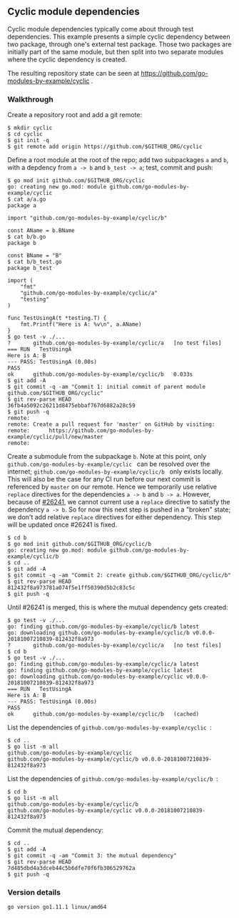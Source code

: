 <!-- __JSON: egrunner script.sh # LONG ONLINE

## Cyclic module dependencies

Cyclic module dependencies typically come about through test dependencies. This example presents a simple cyclic
dependency between two package, through one's external test package. Those two packages are initially part of the
same module, but then split into two separate modules where the cyclic dependency is created.

The resulting repository state can be seen at {{PrintBlockOut "repo"}}.

### Walkthrough

Create a repository root and add a git remote:

```
{{PrintBlock "setup" -}}
```

Define a root module at the root of the repo; add two subpackages `a` and `b`, with a depdency from `a -> b` and `b_test
-> a`; test, commit and push:

```
{{PrintBlock "define repo root module" -}}
```

Create a submodule from the subpackage `b`. Note at this point, only `{{PrintBlockOut "module"}}` can be resolved over
the internet; `{{PrintBlockOut "moduleb"}}` only exists locally. This will also be the case for any CI run before our
next commit is referenced by `master` on our remote. Hence we temporarily use relative `replace` directives for the
dependencies `a -> b` and `b -> a`. However, because of [#26241](https://github.com/golang/go/issues/26241), we cannot
current use a `replace` directive to satisfy the dependency `a -> b`. So for now this next step is pushed in a "broken"
state; we don't add relative `replace` directives for either dependency. This step will be updated once #26241 is fixed.

```
{{PrintBlock "create submodule from b" -}}
```

Until #26241 is merged, this is where the mutual dependency gets created:

```
{{PrintBlock "create mutual dependency" -}}
```

List the dependencies of `{{PrintBlockOut "module"}}`:

```
{{PrintBlock "list root dependencies" -}}
```

List the dependencies of `{{PrintBlockOut "moduleb"}}`:

```
{{PrintBlock "list b dependencies" -}}
```

Commit the mutual dependency:

```
{{PrintBlock "commit mutual dependency" -}}
```

### Version details

```
{{PrintBlockOut "version details" -}}
```

-->

## Cyclic module dependencies

Cyclic module dependencies typically come about through test dependencies. This example presents a simple cyclic
dependency between two package, through one's external test package. Those two packages are initially part of the
same module, but then split into two separate modules where the cyclic dependency is created.

The resulting repository state can be seen at https://github.com/go-modules-by-example/cyclic
.

### Walkthrough

Create a repository root and add a git remote:

```
$ mkdir cyclic
$ cd cyclic
$ git init -q
$ git remote add origin https://github.com/$GITHUB_ORG/cyclic
```

Define a root module at the root of the repo; add two subpackages `a` and `b`, with a depdency from `a -> b` and `b_test
-> a`; test, commit and push:

```
$ go mod init github.com/$GITHUB_ORG/cyclic
go: creating new go.mod: module github.com/go-modules-by-example/cyclic
$ cat a/a.go
package a

import "github.com/go-modules-by-example/cyclic/b"

const AName = b.BName
$ cat b/b.go
package b

const BName = "B"
$ cat b/b_test.go
package b_test

import (
	"fmt"
	"github.com/go-modules-by-example/cyclic/a"
	"testing"
)

func TestUsingA(t *testing.T) {
	fmt.Printf("Here is A: %v\n", a.AName)
}
$ go test -v ./...
?   	github.com/go-modules-by-example/cyclic/a	[no test files]
=== RUN   TestUsingA
Here is A: B
--- PASS: TestUsingA (0.00s)
PASS
ok  	github.com/go-modules-by-example/cyclic/b	0.033s
$ git add -A
$ git commit -q -am "Commit 1: initial commit of parent module github.com/$GITHUB_ORG/cyclic"
$ git rev-parse HEAD
36fb4a5092c26211d8475ebbaf767d6882a28c59
$ git push -q
remote: 
remote: Create a pull request for 'master' on GitHub by visiting:        
remote:      https://github.com/go-modules-by-example/cyclic/pull/new/master        
remote: 
```

Create a submodule from the subpackage `b`. Note at this point, only `github.com/go-modules-by-example/cyclic
` can be resolved over
the internet; `github.com/go-modules-by-example/cyclic/b
` only exists locally. This will also be the case for any CI run before our
next commit is referenced by `master` on our remote. Hence we temporarily use relative `replace` directives for the
dependencies `a -> b` and `b -> a`. However, because of [#26241](https://github.com/golang/go/issues/26241), we cannot
current use a `replace` directive to satisfy the dependency `a -> b`. So for now this next step is pushed in a "broken"
state; we don't add relative `replace` directives for either dependency. This step will be updated once #26241 is fixed.

```
$ cd b
$ go mod init github.com/$GITHUB_ORG/cyclic/b
go: creating new go.mod: module github.com/go-modules-by-example/cyclic/b
$ cd ..
$ git add -A
$ git commit -q -am "Commit 2: create github.com/$GITHUB_ORG/cyclic/b"
$ git rev-parse HEAD
812432f8a973781a074f5e1ff50390d5b2c83c5c
$ git push -q
```

Until #26241 is merged, this is where the mutual dependency gets created:

```
$ go test -v ./...
go: finding github.com/go-modules-by-example/cyclic/b latest
go: downloading github.com/go-modules-by-example/cyclic/b v0.0.0-20181007210839-812432f8a973
?   	github.com/go-modules-by-example/cyclic/a	[no test files]
$ cd b
$ go test -v ./...
go: finding github.com/go-modules-by-example/cyclic/a latest
go: finding github.com/go-modules-by-example/cyclic latest
go: downloading github.com/go-modules-by-example/cyclic v0.0.0-20181007210839-812432f8a973
=== RUN   TestUsingA
Here is A: B
--- PASS: TestUsingA (0.00s)
PASS
ok  	github.com/go-modules-by-example/cyclic/b	(cached)
```

List the dependencies of `github.com/go-modules-by-example/cyclic
`:

```
$ cd ..
$ go list -m all
github.com/go-modules-by-example/cyclic
github.com/go-modules-by-example/cyclic/b v0.0.0-20181007210839-812432f8a973
```

List the dependencies of `github.com/go-modules-by-example/cyclic/b
`:

```
$ cd b
$ go list -m all
github.com/go-modules-by-example/cyclic/b
github.com/go-modules-by-example/cyclic v0.0.0-20181007210839-812432f8a973
```

Commit the mutual dependency:

```
$ cd ..
$ git add -A
$ git commit -q -am "Commit 3: the mutual dependency"
$ git rev-parse HEAD
7d485dbd4a3dceb44c5b6dfe70f6fb306529762a
$ git push -q
```

### Version details

```
go version go1.11.1 linux/amd64
```

<!-- END -->
